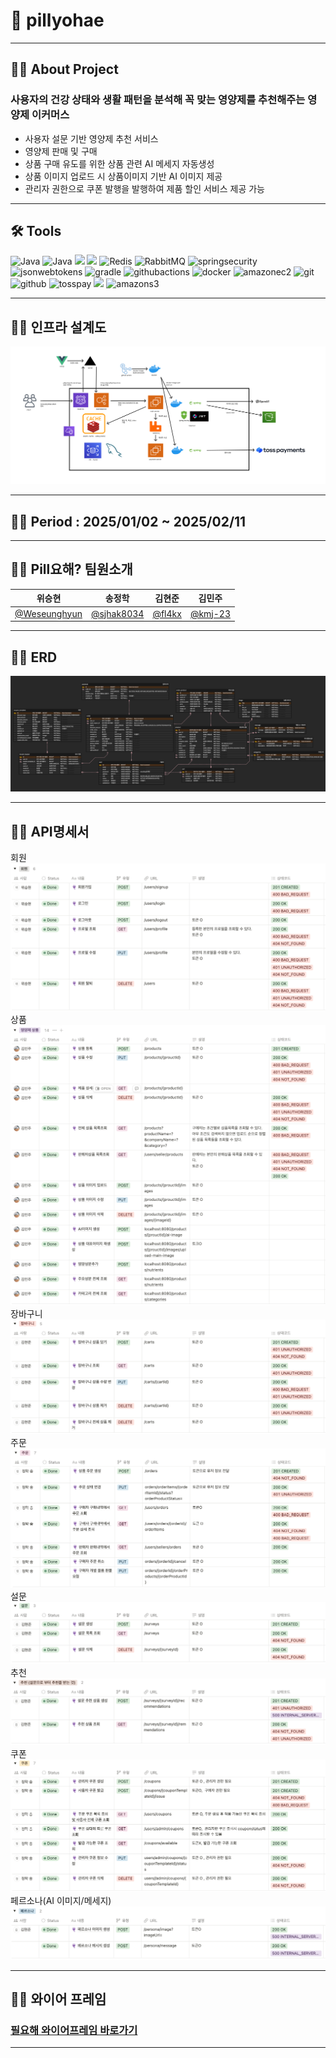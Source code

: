# 💊 pillyohae

---

## 👨‍💻 About Project

### 사용자의  건강 상태와 생활 패턴을 분석해 꼭 맞는 영양제를 추천해주는 영양제 이커머스

- 사용자 설문 기반 영양제 추천 서비스
- 영양제 판매 및 구매
- 상품 구매 유도를 위한 상품 관련 AI 메세지 자동생성
- 상품 이미지 업로드 시 상품이미지 기반 AI 이미지 제공
- 관리자 권한으로 쿠폰 발행을 발행하여 제품 할인 서비스 제공 가능

---

## 🛠️ Tools

<img alt="Java" src ="https://img.shields.io/badge/Java-007396.svg?&style=for-the-badge&logo=Java&logoColor=white"/>
<img alt="Java" src ="https://img.shields.io/badge/intellijidea-000000.svg?&style=for-the-badge&logo=intellijidea&logoColor=white"/>
<img src="https://img.shields.io/badge/springboot-6DB33F?style=for-the-badge&logo=springboot&logoColor=white">
<img src="https://img.shields.io/badge/mysql-4479A1?style=for-the-badge&logo=mysql&logoColor=white">
<img alt="Redis" src ="https://img.shields.io/badge/Redis-FF4438.svg?&style=for-the-badge&logo=Java&logoColor=white"/>
<img alt="RabbitMQ" src ="https://img.shields.io/badge/rabbitmq-FF6600.svg?&style=for-the-badge&logo=rabbitmq&logoColor=white"/>
<img alt="springsecurity" src ="https://img.shields.io/badge/springsecurity-6DB33F.svg?&style=for-the-badge&logo=springsecurity&logoColor=white"/> 
<img alt="jsonwebtokens" src ="https://img.shields.io/badge/jsonwebtokens-000000.svg?&style=for-the-badge&logo=jsonwebtokens&logoColor=white"/>  
<img alt="gradle" src ="https://img.shields.io/badge/gradle-02303A.svg?&style=for-the-badge&logo=gradle&logoColor=white"/> 
<img alt="githubactions" src ="https://img.shields.io/badge/githubactions-2088FF.svg?&style=for-the-badge&logo=githubactions&logoColor=white"/> 
<img alt="docker" src ="https://img.shields.io/badge/docker-2496ED.svg?&style=for-the-badge&logo=docker&logoColor=white"/> 
<img alt="amazonec2" src ="https://img.shields.io/badge/amazonec2-FF9900.svg?&style=for-the-badge&logo=amazonec2&logoColor=white"/>
<img alt="git" src ="https://img.shields.io/badge/git-F05032.svg?&style=for-the-badge&logo=git&logoColor=white"/> 
<img alt="github" src ="https://img.shields.io/badge/github-181717.svg?&style=for-the-badge&logo=github&logoColor=white"/> 
<img alt="tosspay" src ="https://img.shields.io/badge/tosspay-0170CE.svg?&style=for-the-badge&logo=tosspay&logoColor=white"/> 
<img src="https://img.shields.io/badge/openai-412991?style=for-the-badge&logo=openai&logoColor=white">
<img alt="amazons3" src ="https://img.shields.io/badge/amazons3-569A31.svg?&style=for-the-badge&logo=amazons3&logoColor=white"/> 

---

## ‍👨‍💻 인프라 설계도

![img_9.png](img_9.png)


---

## 👨‍💻 Period : 2025/01/02 ~ 2025/02/11

---

## 👨‍💻 Pill요해? 팀원소개

| 위승현                                                             | 송정학                                        | 김현준                                | 김민주                                                   |
|-----------------------------------------------------------------|--------------------------------------------|------------------------------------|-------------------------------------------------------|
| [@Weseunghyun](https://github.com/Weseunghyun?tab=repositories) | [@sjhak8034](https://github.com/sjhak8034) | [@fl4kx](https://github.com/fl4kx) | [@kmj-23](https://github.com/kmj-23?tab=repositories) |

---

## 👨‍💻 ERD

![img.png](img.png)

---

## 👨‍💻 API명세서

회원
![img_1.png](img_1.png)
상품
![img_2.png](img_2.png)
장바구니
![img_3.png](img_3.png)
주문
![img_4.png](img_4.png)
설문
![img_5.png](img_5.png)
추천
![img_6.png](img_6.png)
쿠폰
![img_7.png](img_7.png)
페르소나(AI 이미지/메세지)
![img_8.png](img_8.png)

---

## ‍👨‍💻 와이어 프레임

### [필요해 와이어프레임 바로가기](https://www.figma.com/design/HrSfEtAO1Mgo6suY8qRCBI/Pill%EC%9A%94%ED%95%B4%3F?node-id=0-1)

---

